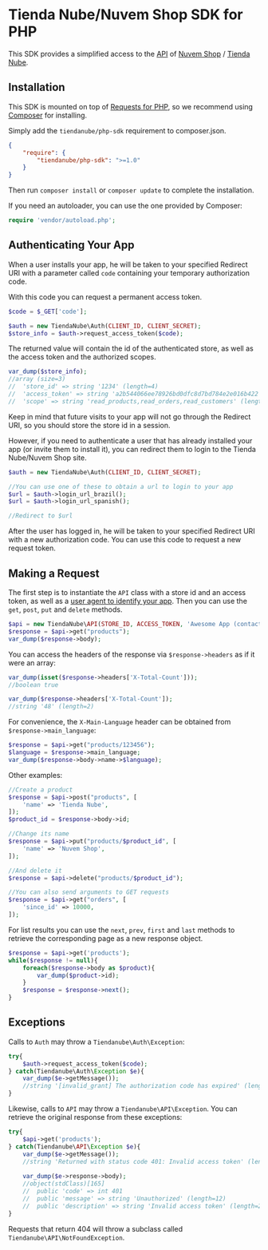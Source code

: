 Tienda Nube/Nuvem Shop SDK for PHP
==================================

This SDK provides a simplified access to the [API](https://github.com/TiendaNube/api-docs) of [Nuvem Shop](https://www.nuvemshop.com.br) / [Tienda Nube](https://www.tiendanube.com).

Installation
------------
This SDK is mounted on top of [Requests for PHP](https://github.com/rmccue/Requests), so we recommend using [Composer](https://github.com/composer/composer) for installing.

Simply add the `tiendanube/php-sdk` requirement to composer.json.

```json
{
    "require": {
        "tiendanube/php-sdk": ">=1.0"
    }
}
```

Then run `composer install` or `composer update` to complete the installation.

If you need an autoloader, you can use the one provided by Composer:

```php
require 'vendor/autoload.php';
```


Authenticating Your App
-----------------------
When a user installs your app, he will be taken to your specified Redirect URI with a parameter called `code` containing your temporary authorization code.

With this code you can request a permanent access token.

```php
$code = $_GET['code'];

$auth = new TiendaNube\Auth(CLIENT_ID, CLIENT_SECRET);
$store_info = $auth->request_access_token($code);
```

The returned value will contain the id of the authenticated store, as well as the access token and the authorized scopes.

```php
var_dump($store_info);
//array (size=3)
//  'store_id' => string '1234' (length=4)
//  'access_token' => string 'a2b544066ee78926bd0dfc8d7bd784e2e016b422' (length=40)
//  'scope' => string 'read_products,read_orders,read_customers' (length=40)
```

Keep in mind that future visits to your app will not go through the Redirect URI, so you should store the store id in a session.

However, if you need to authenticate a user that has already installed your app (or invite them to install it), you can redirect them to login to the Tienda Nube/Nuvem Shop site.

```php
$auth = new TiendaNube\Auth(CLIENT_ID, CLIENT_SECRET);

//You can use one of these to obtain a url to login to your app
$url = $auth->login_url_brazil();
$url = $auth->login_url_spanish();

//Redirect to $url
```

After the user has logged in, he will be taken to your specified Redirect URI with a new authorization code. You can use this code to request a new request token.


Making a Request
----------------
The first step is to instantiate the `API` class with a store id and an access token, as well as a [user agent to identify your app](https://github.com/TiendaNube/api-docs#identify-your-app). Then you can use the `get`, `post`, `put` and `delete` methods.

```php
$api = new TiendaNube\API(STORE_ID, ACCESS_TOKEN, 'Awesome App (contact@awesome.com)');
$response = $api->get("products");
var_dump($response->body);
```

You can access the headers of the response via `$response->headers` as if it were an array:

```php
var_dump(isset($response->headers['X-Total-Count']));
//boolean true

var_dump($response->headers['X-Total-Count']);
//string '48' (length=2)
```

For convenience, the `X-Main-Language` header can be obtained from `$response->main_language`:

```php
$response = $api->get("products/123456");
$language = $response->main_language;
var_dump($response->body->name->$language);
```

Other examples:

```php
//Create a product
$response = $api->post("products", [
    'name' => 'Tienda Nube',
]);
$product_id = $response->body->id;

//Change its name
$response = $api->put("products/$product_id", [
    'name' => 'Nuvem Shop',
]);

//And delete it
$response = $api->delete("products/$product_id");

//You can also send arguments to GET requests
$response = $api->get("orders", [
    'since_id' => 10000,
]);
```

For list results you can use the `next`, `prev`, `first` and `last` methods to retrieve the corresponding page as a new response object.

```php
$response = $api->get('products');
while($response != null){
    foreach($response->body as $product){
        var_dump($product->id);
    }
    $response = $response->next();
}
```

Exceptions
----------
Calls to `Auth` may throw a `Tiendanube\Auth\Exception`:

```php
try{
    $auth->request_access_token($code);
} catch(Tiendanube\Auth\Exception $e){
    var_dump($e->getMessage());
    //string '[invalid_grant] The authorization code has expired' (length=50)
}
```

Likewise, calls to `API` may throw a `Tiendanube\API\Exception`. You can retrieve the original response from these exceptions:

```php
try{
    $api->get('products');
} catch(Tiendanube\API\Exception $e){
    var_dump($e->getMessage());
    //string 'Returned with status code 401: Invalid access token' (length=43)
    
    var_dump($e->response->body);
    //object(stdClass)[165]
    //  public 'code' => int 401
    //  public 'message' => string 'Unauthorized' (length=12)
    //  public 'description' => string 'Invalid access token' (length=20)
}
```

Requests that return 404 will throw a subclass called `Tiendanube\API\NotFoundException`.
